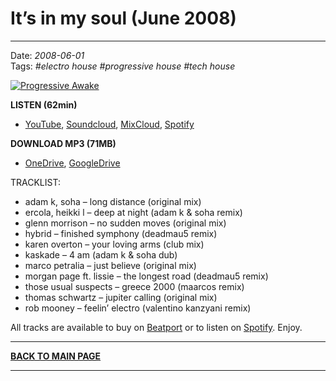 # It’s in my soul (June 2008)

----

Date: *2008-06-01*  
Tags: *#electro house* *#progressive house* *#tech house*  

[![Progressive Awake](https://thumbnailer.mixcloud.com/unsafe/400x400/extaudio/b/d/f/a/429c-c6cf-4b33-9ef5-9fe62059486d)](https://www.youtube.com/watch?v=_ZUpp6BTWEY)

**LISTEN (62min)**
* [YouTube](https://youtu.be/_ZUpp6BTWEY), [Soundcloud](https://soundcloud.com/progressiveawake2008/its-in-my-soul-june-2008), [MixCloud](https://www.mixcloud.com/progressiveawake/its-in-my-soul-june-2008/), [Spotify](https://open.spotify.com/playlist/6sBdrvvG6vHQQ2duawMm1x?si=d59c498896ea4bb7)  

**DOWNLOAD MP3 (71MB)**  
* [OneDrive](https://1drv.ms/u/s!AmzuuXrjf51v2LISHaczUR1KVbJG0A?e=sg6TsD), [GoogleDrive](https://drive.google.com/uc?id=0B1aIvu0NI6o4eVF6ZVYwWVhsdkk&export=download&resourcekey=0-KfnysDc6GvI5RHW4rdU2sQ)

TRACKLIST:  

* adam k, soha – long distance (original mix)
* ercola, heikki l – deep at night (adam k & soha remix)
* glenn morrison – no sudden moves (original mix)
* hybrid – finished symphony (deadmau5 remix)
* karen overton – your loving arms (club mix)
* kaskade – 4 am (adam k & soha dub)
* marco petralia – just believe (original mix)
* morgan page ft. lissie – the longest road (deadmau5 remix)
* those usual suspects – greece 2000 (maarcos remix)
* thomas schwartz – jupiter calling (original mix)
* rob mooney – feelin’ electro (valentino kanzyani remix)

All tracks are available to buy on <a href="http://beatport.com" target="_blank">Beatport</a> or to listen on [Spotify](https://open.spotify.com/playlist/6sBdrvvG6vHQQ2duawMm1x?si=d59c498896ea4bb7).
Enjoy.

----

[**BACK TO MAIN PAGE**](./README.md)

---- 
